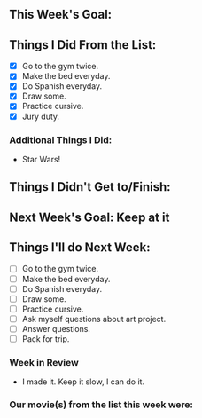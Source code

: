 ## This Week's Goal:

## Things I Did From the List:

- [x] Go to the gym twice.
- [x] Make the bed everyday.
- [x] Do Spanish everyday.
- [x] Draw some.
- [x] Practice cursive.
- [x] Jury duty.

### Additional Things I Did:

- Star Wars!

## Things I Didn't Get to/Finish:

## Next Week's Goal: Keep at it

## Things I'll do Next Week:

- [ ] Go to the gym twice.
- [ ] Make the bed everyday.
- [ ] Do Spanish everyday.
- [ ] Draw some.
- [ ] Practice cursive.
- [ ] Ask myself questions about art project.
- [ ] Answer questions.
- [ ] Pack for trip.

### Week in Review

- I made it. Keep it slow, I can do it.

### Our movie(s) from the list this week were: